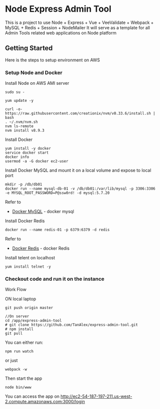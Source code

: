 # Node Express Admin Tool

This is a project to use Node + Express + Vue + VeeValidate + Webpack + MySQL + Redis + Session + NodeMailer 
It will serve as a template for all Admin Tools related web applications on Node platform

## Getting Started

Here is the steps to setup environment on AWS

### Setup Node and Docker

Install Node on AWS AMI server
```
sudo su -

yum update -y

curl -o- https://raw.githubusercontent.com/creationix/nvm/v0.33.6/install.sh | bash
. ~/.nvm/nvm.sh
nvm ls-remote
nvm install v8.9.3
```

Install Docker
```
yum install -y docker
service docker start
docker info
usermod -a -G docker ec2-user
```

Install Docker MySQL and mount it on a local volume and expose to local port
```
mkdir -p /db/db01
docker run --name mysql-db-01 -v /db/db01:/var/lib/mysql -p 3306:3306 -e MYSQL_ROOT_PASSWORD=P@ssw0rd! -d mysql:5.7.20
```

Refer to 
* [Docker MySQL](https://hub.docker.com/_/mysql/) - docker mysql


Install Docker Redis
```
docker run --name redis-01 -p 6379:6379 -d redis
```

Refer to 
* [Docker Redis](https://hub.docker.com/_/redis/) - docker Redis

Install telent on localhost
```
yum install telnet -y
```



### Checkout code and run it on the instance
Work Flow

ON local laptop
```
git push origin master 

//On server
cd /app/express-admin-tool
# git clone https://github.com/TanAlex/express-admin-tool.git
# npm install
git pull 
```
You can either run:
```
npm run watch
```

or just 
```
webpack -w
```

Then start the app
```
node bin/www
```

You can access the app on 
http://ec2-54-187-197-211.us-west-2.compute.amazonaws.com:3000/login

